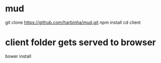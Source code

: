 # mud

git clone https://github.com/harbinha/mud.git
npm install
cd client
# client folder gets served to browser
bower install
